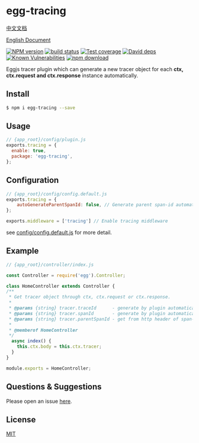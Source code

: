 # egg-tracing

[中文文档](https://github.com/JsonMa/egg-tracing/blob/master/README.zh_CN.md)

[English Document](https://github.com/JsonMa/egg-tracing/blob/master/README.md)

[![NPM version][npm-image]][npm-url]
[![build status][travis-image]][travis-url]
[![Test coverage][codecov-image]][codecov-url]
[![David deps][david-image]][david-url]
[![Known Vulnerabilities][snyk-image]][snyk-url]
[![npm download][download-image]][download-url]

[npm-image]: https://img.shields.io/npm/v/egg-tracing.svg?style=flat-square
[npm-url]: https://npmjs.org/package/egg-tracing
[travis-image]: https://img.shields.io/travis/JsonMa/egg-tracing.svg?style=flat-square
[travis-url]: https://travis-ci.org/JsonMa/egg-tracing
[codecov-image]: https://img.shields.io/codecov/c/github/JsonMa/egg-tracing.svg?style=flat-square
[codecov-url]: https://codecov.io/github/JsonMa/egg-tracing?branch=master
[david-image]: https://img.shields.io/david/JsonMa/egg-tracing.svg?style=flat-square
[david-url]: https://david-dm.org/JsonMa/egg-tracing
[snyk-image]: https://snyk.io/test/npm/egg-tracing/badge.svg?style=flat-square
[snyk-url]: https://snyk.io/test/npm/egg-tracing
[download-image]: https://img.shields.io/npm/dm/egg-tracing.svg?style=flat-square
[download-url]: https://npmjs.org/package/egg-tracing

  Eggjs tracer plugin which can generate a new tracer object for each **ctx, ctx.request and ctx.response** instance automatically.

## Install

```bash
$ npm i egg-tracing --save
```

## Usage

```js
// {app_root}/config/plugin.js
exports.tracing = {
  enable: true,
  package: 'egg-tracing',
};
```

## Configuration

```js
// {app_root}/config/config.default.js
exports.tracing = {
    autoGenerateParentSpanId: false, // Generate parent span-id automatically if http request headers doesn't include it.
};

exports.middleware = ['tracing'] // Enable tracing middleware

```

see [config/config.default.js](config/config.default.js) for more detail.

## Example
```js
// {app_root}/controller/index.js

const Controller = require('egg').Controller;

class HomeController extends Controller {
/**
 * Get tracer object through ctx, ctx.request or ctx.response.
 *
 * @params {string} tracer.traceId      - generate by plugin automatically if http headers doesn't include trace-id.
 * @params {string} tracer.spanId       - generate by plugin automatically.
 * @params {string} tracer.parentSpanId - get from http header of span-id.
 * 
 * @memberof HomeController
 */
  async index() {
    this.ctx.body = this.ctx.tracer;
  }
}

module.exports = HomeController;
```


## Questions & Suggestions

Please open an issue [here](https://github.com/JsonMa/egg-tracing/issues).

## License

[MIT](LICENSE)
